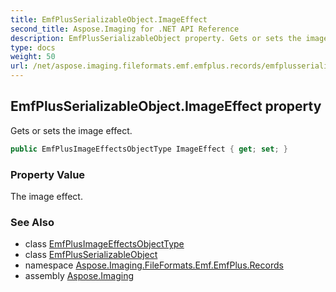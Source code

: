 ```yaml
---
title: EmfPlusSerializableObject.ImageEffect
second_title: Aspose.Imaging for .NET API Reference
description: EmfPlusSerializableObject property. Gets or sets the image effect
type: docs
weight: 50
url: /net/aspose.imaging.fileformats.emf.emfplus.records/emfplusserializableobject/imageeffect/
---
```

## EmfPlusSerializableObject.ImageEffect property

Gets or sets the image effect.

```csharp
public EmfPlusImageEffectsObjectType ImageEffect { get; set; }
```

### Property Value

The image effect.

### See Also

* class [EmfPlusImageEffectsObjectType](../../../aspose.imaging.fileformats.emf.emfplus.objects/emfplusimageeffectsobjecttype/)
* class [EmfPlusSerializableObject](../)
* namespace [Aspose.Imaging.FileFormats.Emf.EmfPlus.Records](../../emfplusserializableobject/)
* assembly [Aspose.Imaging](../../../)


